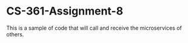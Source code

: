 # CS-361-Assignment-8
This is a sample of code that will call and receive the microservices of others.
